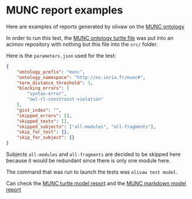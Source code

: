 # MUNC report examples

Here are examples of reports generated by olivaw on the [MUNC ontology](https://ns.inria.fr/munc)

In order to run this test, the [MUNC ontology turtle file](http://ns.inria.fr/munc/v2/munc.ttl) was put into an acimov repository with nothing but this file into the `src/` folder.

Here is the `parameters.json` used for the test:

```json
{
    "ontology_prefix": "munc",
    "ontology_namespace": "http://ns.inria.fr/munc#",
    "term_distance_threshold": 3,
    "blocking_errors": [
        "syntax-error",
        "owl-rl-constraint-violation"
    ],
    "gist_index": "",
    "skipped_errors": [],
    "skipped_tests": [],
    "skipped_subjects": ["all-modules", "all-fragments"],
    "skip_for_test": {},
    "skip_for_subject": {}
}
```

Subjects `all-modules` and `all-fragments` are decided to be skipped here because it would be redundant since there is only one module here.

The command that was run to launch the tests was `olivaw test model`.

Can check the [MUNC turtle model report](./model-test-manual-NicoRobertIn-2024-06-06T14-22-30.ttl) and the [MUNC markdown model report](./model-test-manual-NicoRobertIn-2024-06-06T14-22-30.md)